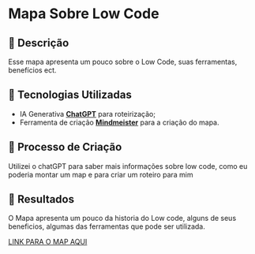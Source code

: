 # Mapa Sobre Low Code

## 📒 Descrição
Esse mapa apresenta um pouco sobre o Low Code, suas ferramentas, benefícios ect.

## 🤖 Tecnologias Utilizadas
- IA Generativa **[ChatGPT](https://chat.openai.com)** para roteirização;
- Ferramenta de criação **[Mindmeister](https://www.mindmeister.com)** para a criação do mapa.

## 🧐 Processo de Criação
Utilizei o chatGPT para saber mais informações sobre low code, como eu poderia montar um map e para criar um roteiro para mim

## 🚀 Resultados
O Mapa apresenta um pouco da historia do Low code, alguns de seus beneficios, algumas das ferramentas que pode ser utilizada.

[LINK PARA O MAP AQUI](https://mm.tt/app/map/3555104244?t=lK110v9Mrz)
